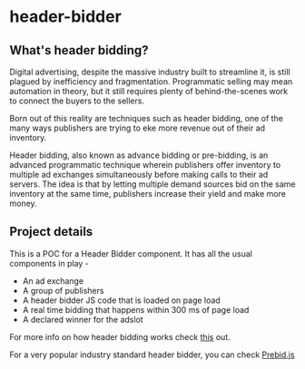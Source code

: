 # header-bidder

## What's header bidding?

Digital advertising, despite the massive industry built to streamline it, is still plagued by inefficiency and fragmentation. Programmatic selling may mean automation in theory, but it still requires plenty of behind-the-scenes work to connect the buyers to the sellers.

Born out of this reality are techniques such as header bidding, one of the many ways publishers are trying to eke more revenue out of their ad inventory. 

Header bidding, also known as advance bidding or pre-bidding, is an advanced programmatic technique wherein publishers offer inventory to multiple ad exchanges simultaneously before making calls to their ad servers. The idea is that by letting multiple demand sources bid on the same inventory at the same time, publishers increase their yield and make more money.

## Project details

This is a POC for a Header Bidder component. It has all the usual components in play -
* An ad exchange
* A group of publishers
* A header bidder JS code that is loaded on page load
* A real time bidding that happens within 300 ms of page load
* A declared winner for the adslot

For more info on how header bidding works check [this](https://digiday.com/media/wtf-header-bidding/#:~:text=Header%20bidding%2C%20also%20known%20as,(mostly%20DoubleClick%20for%20Publishers)) out.

For a very popular industry standard header bidder, you can check [Prebid.js](https://prebid.org/product-suite/prebid-js/)

